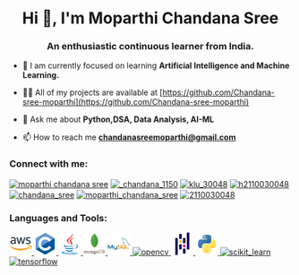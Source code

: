 <h1 align="center">Hi 👋, I'm Moparthi Chandana Sree</h1>
<h3 align="center">An enthusiastic continuous learner from India.</h3>

- 🌱 I am currently focused on learning **Artificial Intelligence and Machine Learning.**

- 👨‍💻 All of my projects are available at [https://github.com/Chandana-sree-moparthi](https://github.com/Chandana-sree-moparthi)

- 💬 Ask me about **Python,DSA, Data Analysis, AI-ML**

- 📫 How to reach me **chandanasreemoparthi@gmail.com**

<h3 align="left">Connect with me:</h3>
<p align="left">
<a href="https://linkedin.com/in/moparthi chandana sree" target="blank"><img align="center" src="https://raw.githubusercontent.com/rahuldkjain/github-profile-readme-generator/master/src/images/icons/Social/linked-in-alt.svg" alt="moparthi chandana sree" height="30" width="40" /></a>
<a href="https://instagram.com/_chandana_1150" target="blank"><img align="center" src="https://raw.githubusercontent.com/rahuldkjain/github-profile-readme-generator/master/src/images/icons/Social/instagram.svg" alt="_chandana_1150" height="30" width="40" /></a>
<a href="https://www.codechef.com/users/klu_30048" target="blank"><img align="center" src="https://cdn.jsdelivr.net/npm/simple-icons@3.1.0/icons/codechef.svg" alt="klu_30048" height="30" width="40" /></a>
<a href="https://www.hackerrank.com/h2110030048" target="blank"><img align="center" src="https://raw.githubusercontent.com/rahuldkjain/github-profile-readme-generator/master/src/images/icons/Social/hackerrank.svg" alt="h2110030048" height="30" width="40" /></a>
<a href="https://codeforces.com/profile/chandana_sree" target="blank"><img align="center" src="https://raw.githubusercontent.com/rahuldkjain/github-profile-readme-generator/master/src/images/icons/Social/codeforces.svg" alt="chandana_sree" height="30" width="40" /></a>
<a href="https://www.leetcode.com/moparthi_chandana_sree" target="blank"><img align="center" src="https://raw.githubusercontent.com/rahuldkjain/github-profile-readme-generator/master/src/images/icons/Social/leet-code.svg" alt="moparthi_chandana_sree" height="30" width="40" /></a>
<a href="https://www.hackerearth.com/2110030048" target="blank"><img align="center" src="https://raw.githubusercontent.com/rahuldkjain/github-profile-readme-generator/master/src/images/icons/Social/hackerearth.svg" alt="2110030048" height="30" width="40" /></a>
</p>

<h3 align="left">Languages and Tools:</h3>
<p align="left"> <a href="https://aws.amazon.com" target="_blank" rel="noreferrer"> <img src="https://raw.githubusercontent.com/devicons/devicon/master/icons/amazonwebservices/amazonwebservices-original-wordmark.svg" alt="aws" width="40" height="40"/> </a> <a href="https://www.cprogramming.com/" target="_blank" rel="noreferrer"> <img src="https://raw.githubusercontent.com/devicons/devicon/master/icons/c/c-original.svg" alt="c" width="40" height="40"/> </a> <a href="https://www.java.com" target="_blank" rel="noreferrer"> <img src="https://raw.githubusercontent.com/devicons/devicon/master/icons/java/java-original.svg" alt="java" width="40" height="40"/> </a> <a href="https://www.mongodb.com/" target="_blank" rel="noreferrer"> <img src="https://raw.githubusercontent.com/devicons/devicon/master/icons/mongodb/mongodb-original-wordmark.svg" alt="mongodb" width="40" height="40"/> </a> <a href="https://www.mysql.com/" target="_blank" rel="noreferrer"> <img src="https://raw.githubusercontent.com/devicons/devicon/master/icons/mysql/mysql-original-wordmark.svg" alt="mysql" width="40" height="40"/> </a> <a href="https://opencv.org/" target="_blank" rel="noreferrer"> <img src="https://www.vectorlogo.zone/logos/opencv/opencv-icon.svg" alt="opencv" width="40" height="40"/> </a> <a href="https://pandas.pydata.org/" target="_blank" rel="noreferrer"> <img src="https://raw.githubusercontent.com/devicons/devicon/2ae2a900d2f041da66e950e4d48052658d850630/icons/pandas/pandas-original.svg" alt="pandas" width="40" height="40"/> </a> <a href="https://www.python.org" target="_blank" rel="noreferrer"> <img src="https://raw.githubusercontent.com/devicons/devicon/master/icons/python/python-original.svg" alt="python" width="40" height="40"/> </a> <a href="https://scikit-learn.org/" target="_blank" rel="noreferrer"> <img src="https://upload.wikimedia.org/wikipedia/commons/0/05/Scikit_learn_logo_small.svg" alt="scikit_learn" width="40" height="40"/> </a> <a href="https://www.tensorflow.org" target="_blank" rel="noreferrer"> <img src="https://www.vectorlogo.zone/logos/tensorflow/tensorflow-icon.svg" alt="tensorflow" width="40" height="40"/> </a> </p>
